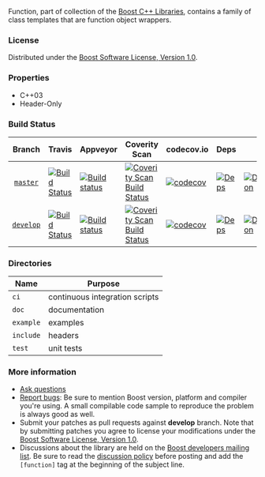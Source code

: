 Function, part of collection of the [Boost C++ Libraries](http://github.com/boostorg), contains a family of class templates that are function object wrappers.

### License

Distributed under the [Boost Software License, Version 1.0](http://www.boost.org/LICENSE_1_0.txt).

### Properties

* C++03
* Header-Only

### Build Status

Branch          | Travis | Appveyor | Coverity Scan | codecov.io | Deps | Docs | Tests |
:-------------: | ------ | -------- | ------------- | ---------- | ---- | ---- | ----- |
[`master`](https://github.com/boostorg/function/tree/master) | [![Build Status](https://travis-ci.org/boostorg/function.svg?branch=master)](https://travis-ci.org/boostorg/function) | [![Build status](https://ci.appveyor.com/api/projects/status/nuihr6s92fjb9gwy/branch/master?svg=true)](https://ci.appveyor.com/project/maintainer/function-xyzzy/branch/master) | [![Coverity Scan Build Status](https://scan.coverity.com/projects/15843/badge.svg)](https://scan.coverity.com/projects/boostorg-function) | [![codecov](https://codecov.io/gh/boostorg/function/branch/master/graph/badge.svg)](https://codecov.io/gh/boostorg/function/branch/master)| [![Deps](https://img.shields.io/badge/deps-master-brightgreen.svg)](https://pdimov.github.io/boostdep-report/master/function.html) | [![Documentation](https://img.shields.io/badge/docs-master-brightgreen.svg)](http://www.boost.org/doc/libs/master/doc/html/function.html) | [![Enter the Matrix](https://img.shields.io/badge/matrix-master-brightgreen.svg)](http://www.boost.org/development/tests/master/developer/function.html)
[`develop`](https://github.com/boostorg/function/tree/develop) | [![Build Status](https://travis-ci.org/boostorg/function.svg?branch=develop)](https://travis-ci.org/boostorg/function) | [![Build status](https://ci.appveyor.com/api/projects/status/nuihr6s92fjb9gwy/branch/develop?svg=true)](https://ci.appveyor.com/project/maintainer/function-xyzzy/branch/develop) | [![Coverity Scan Build Status](https://scan.coverity.com/projects/15843/badge.svg)](https://scan.coverity.com/projects/boostorg-function) | [![codecov](https://codecov.io/gh/boostorg/function/branch/develop/graph/badge.svg)](https://codecov.io/gh/boostorg/function/branch/develop) | [![Deps](https://img.shields.io/badge/deps-develop-brightgreen.svg)](https://pdimov.github.io/boostdep-report/develop/function.html) | [![Documentation](https://img.shields.io/badge/docs-develop-brightgreen.svg)](http://www.boost.org/doc/libs/develop/doc/html/function.html) | [![Enter the Matrix](https://img.shields.io/badge/matrix-develop-brightgreen.svg)](http://www.boost.org/development/tests/develop/developer/function.html)

### Directories

| Name        | Purpose                        |
| ----------- | ------------------------------ |
| `ci`        | continuous integration scripts |
| `doc`       | documentation                  |
| `example`   | examples                       |
| `include`   | headers                        |
| `test`      | unit tests                     |

### More information

* [Ask questions](http://stackoverflow.com/questions/ask?tags=c%2B%2B,boost,boost-function)
* [Report bugs](https://github.com/boostorg/function/issues): Be sure to mention Boost version, platform and compiler you're using. A small compilable code sample to reproduce the problem is always good as well.
* Submit your patches as pull requests against **develop** branch. Note that by submitting patches you agree to license your modifications under the [Boost Software License, Version 1.0](http://www.boost.org/LICENSE_1_0.txt).
* Discussions about the library are held on the [Boost developers mailing list](http://www.boost.org/community/groups.html#main). Be sure to read the [discussion policy](http://www.boost.org/community/policy.html) before posting and add the `[function]` tag at the beginning of the subject line.

